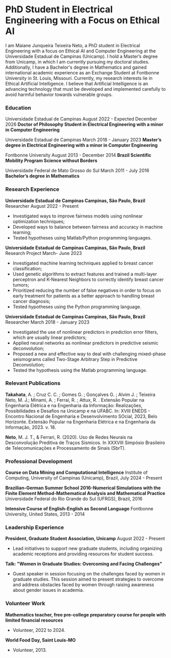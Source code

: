 # PhD Student in Electrical Engineering with a Focus on Ethical AI
I am Maiane Junqueira Teixeira Neto, a PhD student in Electrical Engineering with a focus on Ethical AI and Computer Engineering at the Universidade Estadual de Campinas (Unicamp). I hold a Master’s degree from Unicamp, in which I am currently pursuing my doctoral studies. Additionally, I have a Bachelor's degree in Mathematics and gained international academic experience as an Exchange Student at Fontbonne University in St. Louis, Missouri. Currently, my research interests lie in Ethical Artificial Intelligence. I believe that Artificial Intelligence is an advancing technology that must be developed and implemented carefully to avoid harmful behavior towards vulnerable groups.


### Education
Universidade Estadual de Campinas                        August 2022 -  Expected December 2026
**Doctor of Philosophy Student in Electrical Engineering with a minor in Computer Engineering**

Universidade Estadual de Campinas	                                  March 2018 - January 2023
**Master’s degree in Electrical Engineering with a minor in Computer Engineering**

Fontbonne University	                                            August 2013 - December 2014
**Brazil Scientific Mobility Program Science without Borders**

Universidade Federal de Mato Grosso do Sul	                             March 2011 - July 2016
**Bachelor’s degree in Mathematics**

### Research Experience
**Universidade Estadual de Campinas                                  Campinas, São Paulo, Brazil**
Researcher	                                                                          August 2022 - Present
- Investigated ways to improve fairness models using nonlinear optimization techniques;
- Developed ways to balance between fairness and accuracy in machine learning;
- Tested hypotheses using Matlab/Python programming languages.

**Universidade Estadual de Campinas                                   Campinas, São Paulo, Brazil**
Research Project	                                                                       March- June 2023
- Investigated machine learning techniques applied to breast cancer classification;
- Used genetic algorithms to extract features and trained a multi-layer perceptron and K-Nearest Neighbors to correctly identify breast cancer tumors;
- Prioritized reducing the number of false negatives in order to focus on early treatment for patients as a better approach to handling breast cancer diagnosis;
- Tested hypotheses using the Python programming language.

**Universidade Estadual de Campinas	                                  Campinas, São Paulo, Brazil**
Researcher	                                                                      March 2018 - January 2023
- Investigated the use of nonlinear predictors in prediction error filters, which are usually linear predictors;
- Applied neural networks as nonlinear predictors in predictive seismic deconvolution;
- Proposed a new and effective way to deal with challenging mixed-phase seismograms called Two-Stage Arbitrary Step in Predictive Deconvolution;
- Tested the hypothesis using the Matlab programming language.

### Relevant Publications
**Takahata**, A. ; Cruz C. C. ; Gomes G. ; Gonçalves G. ; Alvim J. ; Teixeira Neto, M. J.; Minami, A. ; Ferrai, R. ; Attux, R. . Extensão Popular na Engenharia Elétrica e na Engenharia da Informação: Realizações, Possibilidades e Desafios na Unicamp e na UFABC. In: XVIII ENEDS - Encontro Nacional de Engenharia e Desenvolvimento SOcial, 2023, Belo Horizonte. Extensão Popular na Engenharia Elétrica e na Engenharia da Informação, 2023. v. 18. 

**Neto**, M. J. T., & Ferrari, R. (2020). Uso de Redes Neurais na Desconvolução Preditiva de Traços Sísmicos. In XXXVIII Simpósio Brasileiro de Telecomunicações e Processamento de Sinais (SbrT).

### Professional Development
**Course on Data Mining and Computational Intelligence**
Institute of Computing, University of Campinas (Unicamp), Brazil, July 2024 - Present

**Brazilian-German Summer School 2016-Numerical Simulations with the Finite Element Method-Mathematical Analysis and Mathematical Practice**
Universidade Federal do Rio Grande do Sul (UFRGS), Brazil, 2016

**Intensive Course of English-English as Second Language**
Fontbonne University, United States, 2013 - 2014 


### Leadership Experience
**President, Graduate Student Association, Unicamp**
August 2022 - Present
- Lead initiatives to support new graduate students, including organizing academic receptions and providing resources for student success.

**Talk: "Women in Graduate Studies: Overcoming and Facing Challenges"**
- Guest speaker in session focusing on the challenges faced by women in graduate studies. This session aimed to present strategies to overcome and address obstacles faced by women through raising awareness about gender issues in academia.

### Volunteer Work
**Mathematics teacher, free pre-college preparatory course for people with limited financial resources**
- Volunteer, 2022 to 2024.
    
**World Food Day, Saint Louis-MO**
- Volunteer, 2013.
